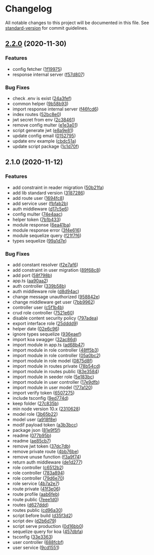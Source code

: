# Changelog

All notable changes to this project will be documented in this file. See [standard-version](https://github.com/conventional-changelog/standard-version) for commit guidelines.

## [2.2.0](///compare/v2.1.0...v2.2.0) (2020-11-30)


### Features

* config fetcher ([1f19975](///commit/1f19975b4a0d4570d93780fc590fcc036b058b40))
* response internal server ([f57d807](///commit/f57d8073a456c65e3d414831b418fb317449044c))


### Bug Fixes

* check .env is exist ([24a3fef](///commit/24a3fef21fc748d7d76385b2614bdd66030ab1f6))
* common helper ([9b58b93](///commit/9b58b9355c61193cd1b5cc3d1c2e980db857a9a6))
* import response internal server ([f46fcd6](///commit/f46fcd6d6eee510403b78f48b90f0be3fb7261f3))
* index routes ([52bc8e0](///commit/52bc8e0898fc345a0d7820028279e9926c5f9957))
* jwt secret from env ([2c38461](///commit/2c38461d043e1a89d52e274cc5430fbb2101ad70))
* remove config multer ([e1e3a01](///commit/e1e3a011a143aefbf182183865b338f7837c919d))
* script generate jwt ([e8a9e81](///commit/e8a9e81620ce1a4a43e8afe12d2611c59c539305))
* update config email ([0152795](///commit/0152795aae6204f89f8c8688758f98903f998286))
* update env example ([cbdc51a](///commit/cbdc51ad1cb3243b316b1bf50fa75a618da61874))
* update script package ([1c1d70f](///commit/1c1d70fe451c01aaf2aef09fbd52c1769af5d352))

## 2.1.0 (2020-11-12)


### Features

* add constraint in reader migration ([50b21fa](///commit/50b21fa1c14a8911472e99f8b1d696087e72834e))
* add lib standard version ([3187286](///commit/3187286be43ba83e115c0f30753dfcf393f9a6d2))
* add route user ([1694fc8](///commit/1694fc8c6be587f93dd9b447d26e489eb377c0be))
* add service user ([fbfab2b](///commit/fbfab2bf0cdfed8fd9c9a1e60f71186e57328bde))
* auth middleware ([d17c5e6](///commit/d17c5e62d8649ede72fee63b55d0d50bc217bae7))
* config multer ([74e4aac](///commit/74e4aacd63f29a8fa72c4da8e3ac8accaae46029))
* helper token ([7b1b433](///commit/7b1b43391ace183f43662ea10251afa23238b12a))
* module response ([6ea41ba](///commit/6ea41ba8523d21a70ac416e6f5a6d806367da7b9))
* module response error ([3f4e616](///commit/3f4e6161a2a46a5c3cf40768102979379ec1ff1b))
* module sequelize query ([f21f7f6](///commit/f21f7f6d427bd4bf36f66bfc037585d4b1afddbd))
* types sequelize ([99a1d7e](///commit/99a1d7eaf9f7a6f7887de1bde27cff75405269fb))


### Bug Fixes

* add constant resolver ([f2e7af6](///commit/f2e7af609b07cb1bc41990b0e9ec99dba74cc035))
* add constraint in user migration ([89f68c8](///commit/89f68c8b6309063a1b9819f7fb918cdeae17c7b0))
* add port ([58f798b](///commit/58f798b895f39f4821838cdf7e152bdd45f7c42b))
* app.ts ([aa90aa2](///commit/aa90aa205bb639509b30b978f1f35601fa1f3f7b))
* auth controller ([339b58b](///commit/339b58ba11748a0e1dfd697633c7eca605028d17))
* auth middleware role ([d8d94ac](///commit/d8d94acacbe63771710d3bf5c75106ad9a487af6))
* change message unauthorized ([958842e](///commit/958842ebb785e27d61d9d2709a2bcc9c7c799535))
* change middleware get user ([7bb9962](///commit/7bb9962b5a1f94960c7a060d88cd20f6f498c3a7))
* controller user ([c5f1b4b](///commit/c5f1b4b76745669ad531448927fceeb3e03c1bc0))
* crud role controller ([7521e60](///commit/7521e60b6c684ebf8a6e8597816730777fe94b20))
* disable content security policy ([797adea](///commit/797adeac50c87d012abcc14b0df667cc03815664))
* export interface role ([25dddd9](///commit/25dddd9f6173670e87fb1e903f6a00aac09dc823))
* helper date ([02e6c96](///commit/02e6c96880319e832d2f8285a6b2c579d1aa490e))
* ignore types sequelize ([936eaef](///commit/936eaef9f7b057043d64d0295d5fc2cc5a8d5789))
* import koa swagger ([32ac86d](///commit/32ac86df69ad1b22b0e16bcf5f673561b24d6b1e))
* import module in app.ts ([ad68b47](///commit/ad68b4794072a6a8a638e5c779197073a82f973d))
* import module in role controller ([48ff5b3](///commit/48ff5b3f10370e8448f917de1ced350801e04555))
* import module in role controller ([05a0bc2](///commit/05a0bc294bb4007ab6a3027195c49abc9b91f95d))
* import module in role model ([0875d8f](///commit/0875d8fac62311c30ec02af8bd26e9efe14cbe89))
* import module in routes private ([78b54cd](///commit/78b54cd1a80debc7c4ad07e72cd0d753e4d116fb))
* import module in routes public ([83e3584](///commit/83e3584a683a98c070c23f889bfeb0cb4b81f670))
* import module in seeder role ([5e183bc](///commit/5e183bc245333403611d51383f8cf36080de0458))
* import module in user controller ([17e9dfb](///commit/17e9dfbfc1850e000aa49310808682e38c4353c9))
* import module in user model ([177a120](///commit/177a120f333bbbbb6d03f5f506a3e6c28fd1a155))
* import verify token ([6507275](///commit/6507275c8fbc9cb27a20ce5bcf2ddfcec24b17da))
* include tsconfig ([9ed774d](///commit/9ed774dbd6f4df5d60aafed11f168deee076e19b))
* keep folder ([27c835b](///commit/27c835bba09f7d5decc25883a81578efeae641b4))
* min node version 10.x ([2310628](///commit/2310628bb056b9a07b4f798f75dc0bf365077746))
* model role ([3b65b22](///commit/3b65b22857e8b511bb6e459f0666b81ae7c7069c))
* model user ([a918f8e](///commit/a918f8e507d5cecbedd62b5a5aec91df12e0b55d))
* modif payload token ([a3b3bcc](///commit/a3b3bcc5e0cbba3652ba616e9540b6f2fd562554))
* package json ([81e9f5f](///commit/81e9f5f5685155fc8fd316473fdf50b9c7246f82))
* readme ([077b95b](///commit/077b95b81bfd66dc1c5dcf066187df702a740e30))
* readme ([ae85cb7](///commit/ae85cb71aa0b7da4fcc77095302058cc4b292c35))
* remove jwt token ([37dc7db](///commit/37dc7db17dead51b9479c65475022617ace3261e))
* remove private route ([4bb76be](///commit/4bb76be84bed753c92fd218647986f6734110a40))
* remove unuse function ([f3a9f74](///commit/f3a9f7490bff67f72acb522bad8cab7794e8b631))
* return auth middleware ([de1d277](///commit/de1d2779076a5668553a850bf4fc83e6e6fafca5))
* role controller ([c6512b2](///commit/c6512b2187266313592ed25b4460f868e0bc2f1e))
* role controller ([783a894](///commit/783a894f3ed3aa53e8ae067ce473b9382117f2d5))
* role controller ([79d6e70](///commit/79d6e70a7f670417e10e25279d09d775eac45e85))
* role service ([4b7a2e7](///commit/4b7a2e76de578bb3a00500978bcc220f08acc724))
* route private ([41f3e06](///commit/41f3e066a38e5f41ca2202cffbaa37a1df55ea39))
* route profile ([aab6feb](///commit/aab6feb1cb2cff593127bdf7628ed485b5e7c89f))
* route public ([7eee1d0](///commit/7eee1d0f1e14069204b571694c9ff44e5ead7b7d))
* routes ([d627ddd](///commit/d627ddd3f576935efbf1b43d8595ef3b7a0af9cf))
* routes public ([cd96a30](///commit/cd96a30765c5ddb61cd0b0f3f010830743463e46))
* script before build ([d35f3d2](///commit/d35f3d2d41f924c7640d9ab7910d14563f5c9d88))
* script dev ([d2b6d79](///commit/d2b6d7947a5c6c31ba90084fe8d46d3633dfd549))
* script serve production ([0d16bb0](///commit/0d16bb04287355514afdcbdbc086e756b7579055))
* sequelize query for koa ([457dbfa](///commit/457dbfae23c9cc744005ec0955519193962efeb9))
* tsconfig ([33e3363](///commit/33e3363ed6258db0638e17eee19447140d9902a8))
* user controller ([688fcbf](///commit/688fcbf905aaf9b97bcfe678d2a723c65c3fd531))
* user service ([9cd1551](///commit/9cd15512a044135ce24a69b1581bf96ac5e89610))
